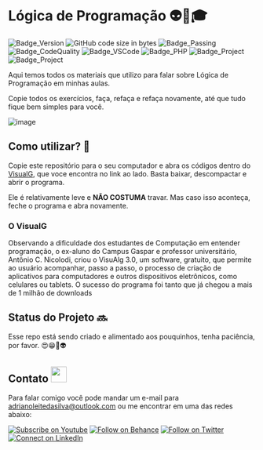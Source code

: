 # Lógica de Programação 👽💜🎓

![Badge_Version](https://img.shields.io/badge/Version-1.0-ED2B88.svg)
![GitHub code size in bytes](https://img.shields.io/github/languages/code-size/adrianoleitedasilva/material-logica?color=662C91&label=Size)
![Badge_Passing](https://img.shields.io/badge/Build-Passing-88CE02.svg)
![Badge_CodeQuality](https://img.shields.io/badge/CodeQuality-Good-F44A6A.svg)
![Badge_VSCode](https://img.shields.io/badge/MadeWith-VisualG-007ACC.svg)
![Badge_PHP](https://img.shields.io/badge/Language-Portugol-00B8FC.svg)
![Badge_Project](https://img.shields.io/badge/Projeto-Lógica-1ED760.svg)
![Badge_Project](https://img.shields.io/badge/Dev-AdrianoLeitedaSilva-00A98F.svg)

Aqui temos todos os materiais que utilizo para falar sobre Lógica de Programação em minhas aulas.

Copie todos os exercícios, faça, refaça e refaça novamente, até que tudo fique bem simples para você.

![image](https://user-images.githubusercontent.com/6373438/98488870-3d655300-220a-11eb-9877-107a184487bf.png)

## Como utilizar? 🗿
Copie este repositório para o seu computador e abra os códigos dentro do [VisualG](https://visualg3.com.br/baixe-o-visualg-3-0-7/), que voce encontra no link ao lado. Basta baixar, descompactar e abrir o programa.

Ele é relativamente leve e __NÃO COSTUMA__ travar. Mas caso isso aconteça, feche o programa e abra novamente.

### O VisualG
Observando a dificuldade dos estudantes de Computação em entender programação, o ex-aluno do Campus Gaspar e professor universitário, Antônio C. Nicolodi, criou o VisuAlg 3.0, um software, gratuito, que permite ao usuário acompanhar, passo a passo, o processo de criação de aplicativos para computadores e outros dispositivos eletrônicos, como celulares ou tablets. O sucesso do programa foi tanto que já chegou a mais de 1 milhão de downloads

## Status do Projeto 🔜
Esse repo está sendo criado e alimentado aos pouquinhos, tenha paciência, por favor. 😍😁💜👽

## Contato <img src="https://github.com/adrianoleitedasilva/adrianoleitedasilva/blob/main/hey.gif?raw=true" width="32px">

Para falar comigo você pode mandar um e-mail para adrianoleitedasilva@outlook.com ou me encontrar em uma das redes abaixo:

[![Subscribe on Youtube](https://img.shields.io/badge/--youtube?label=Youtube&logo=Youtube&style=social)](https://www.youtube.com/adrianoleitedasilva/)
[![Follow on Behance](https://img.shields.io/badge/--behance?label=Behance&logo=Behance&style=social)](https://www.behance.net/silvaadrianleite)
[![Follow on Twitter](https://img.shields.io/badge/--twitter?label=Twitter&logo=Twitter&style=social)](https://twitter.com/_adrianosilva89) 
[![Connect on LinkedIn](https://img.shields.io/badge/--linkedin?label=LinkedIn&logo=LinkedIn&style=social)](https://www.linkedin.com/in/adrianoleitedasilva/)

